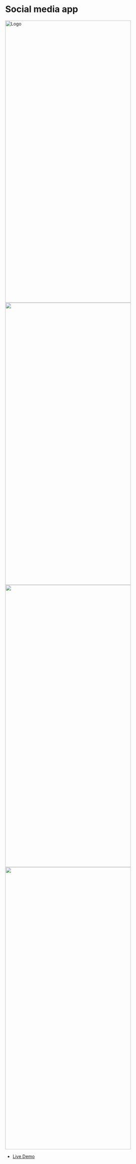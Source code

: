 # Social media app

<img src="https://mohammedshamseerpvofficial.github.io/host-images/image/mysellapp1.png" alt="Logo" width="400" height="900"> <img src="https://mohammedshamseerpvofficial.github.io/host-images/image/mysellapp2.png" width="400" height="900"/> <img src="https://mohammedshamseerpvofficial.github.io/host-images/image/mysellapp3.png" width="400" height="900"/> <img src="https://mohammedshamseerpvofficial.github.io/host-images/image/mysellap4.png" width="400" height="900"/>



- [Live Demo](https://mokz-player.netlify.app/#/)


